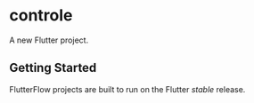 # controle

A new Flutter project.

## Getting Started

FlutterFlow projects are built to run on the Flutter _stable_ release.
